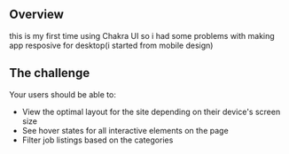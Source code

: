 ## Overview

this is my first time using Chakra UI so i had some problems with making app resposive for desktop(i started from mobile design)

## The challenge

Your users should be able to:

- View the optimal layout for the site depending on their device's screen size
- See hover states for all interactive elements on the page
- Filter job listings based on the categories
